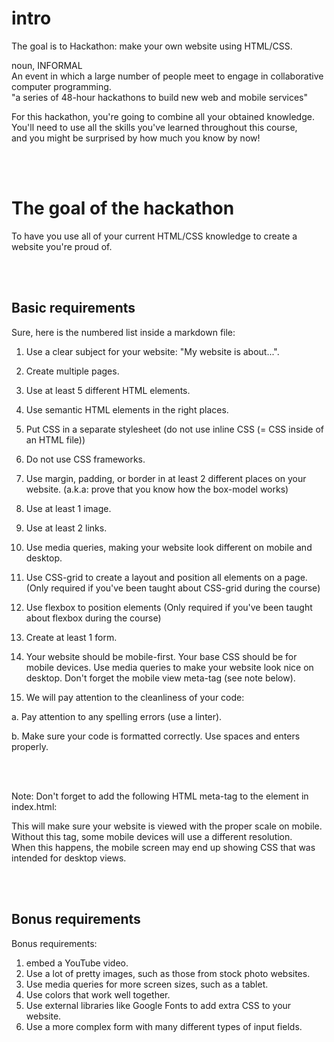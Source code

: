 # intro

The goal is to Hackathon: make your own website using HTML/CSS.  

noun, INFORMAL  
An event in which a large number of people meet to engage in collaborative computer programming.  
"a series of 48-hour hackathons to build new web and mobile services"

For this hackathon, you're going to combine all your obtained knowledge.  
You'll need to use all the skills you've learned throughout this course,  
and you might be surprised by how much you know by now!  

<br/>
<br/>

# The goal of the hackathon

To have you use all of your current HTML/CSS knowledge to create a website you're proud of.

<br/>
<br/>

## Basic requirements

Sure, here is the numbered list inside a markdown file:

1. Use a clear subject for your website: "My website is about...".

2. Create multiple pages.

3. Use at least 5 different HTML elements.

4. Use semantic HTML elements in the right places.

5. Put CSS in a separate stylesheet (do not use inline CSS (= CSS inside of an HTML file))

6. Do not use CSS frameworks.

7. Use margin, padding, or border in at least 2 different places on your website. (a.k.a: prove that you know how the box-model works)

8. Use at least 1 image.

9. Use at least 2 links.

10. Use media queries, making your website look different on mobile and desktop.

11. Use CSS-grid to create a layout and position all elements on a page. (Only required if you've been taught about CSS-grid during the course)

12. Use flexbox to position elements (Only required if you've been taught about flexbox during the course)

13. Create at least 1 form.

14. Your website should be mobile-first. Your base CSS should be for mobile devices. Use media queries to make your website look nice on desktop. Don't forget the mobile view meta-tag (see note below).

15. We will pay attention to the cleanliness of your code:

   a. Pay attention to any spelling errors (use a linter).

   b. Make sure your code is formatted correctly. Use spaces and enters properly.

<br/>
<br/>

Note: Don't forget to add the following HTML meta-tag to the <head> element in index.html:  

<meta name="viewport" content="width=device-width, initial-scale=1.0">  

This will make sure your website is viewed with the proper scale on mobile.  
Without this tag, some mobile devices will use a different resolution.  
When this happens, the mobile screen may end up showing CSS that was intended for desktop views.


<br/>
<br/>



## Bonus requirements

Bonus requirements:

1. embed a YouTube video.
2. Use a lot of pretty images, such as those from stock photo websites.
3. Use media queries for more screen sizes, such as a tablet.
4. Use colors that work well together.
5. Use external libraries like Google Fonts to add extra CSS to your website.
6. Use a more complex form with many different types of input fields.


<br/>
<br/>